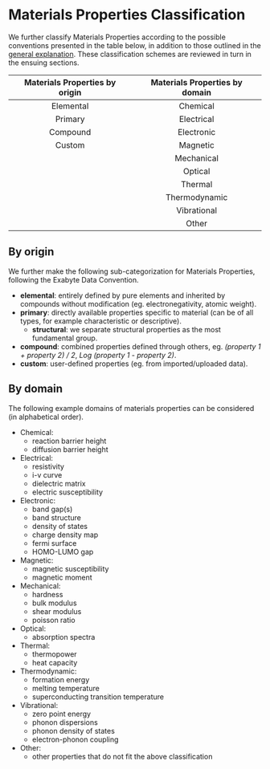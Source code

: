 # Materials Properties Classification

We further classify Materials Properties according to the possible conventions presented in the table below, in addition to those outlined in the [general explanation](general.md). These classification schemes are reviewed in turn in the ensuing sections.

| Materials Properties by origin | Materials Properties by domain |
|:------------------------------:|:------------------------------:|
| Elemental                        | Chemical                     |
| Primary                          | Electrical                   |
| Compound                         | Electronic                   |
| Custom                           | Magnetic                     |
|                                  | Mechanical                   |
|                                  | Optical                      |
|                                  | Thermal                      |
|                                  | Thermodynamic                |
|                                  | Vibrational                  |
|                                  | Other                        |

## By origin

We further make the following sub-categorization for Materials Properties, following the Exabyte Data Convention.

- **elemental**: entirely defined by pure elements and inherited by compounds without modification (eg. electronegativity, atomic weight). 
- **primary**: directly available properties specific to material (can be of all types, for example characteristic or descriptive).
    - **structural**: we separate structural properties as the most fundamental group.
- **compound**: combined properties defined through others, eg. *(property 1 + property 2) / 2*, *Log (property 1 - property 2)*.
- **custom**: user-defined properties (eg. from imported/uploaded data). 

## By domain

The following example domains of materials properties can be considered (in alphabetical order).

- Chemical: 
    - reaction barrier height
    - diffusion barrier height
- Electrical: 
    - resistivity
    - i-v curve
    - dielectric matrix
    - electric susceptibility
- Electronic: 
    - band gap(s)
    - band structure
    - density of states
    - charge density map
    - fermi surface
    - HOMO-LUMO gap
- Magnetic:
    - magnetic susceptibility
    - magnetic moment
- Mechanical:
    - hardness
    - bulk modulus
    - shear modulus
    - poisson ratio
- Optical:
    - absorption spectra
- Thermal:
    - thermopower
    - heat capacity
- Thermodynamic:
    - formation energy
    - melting temperature
    - superconducting transition temperature
- Vibrational:
    - zero point energy
    - phonon dispersions
    - phonon density of states
    - electron-phonon coupling
- Other:
    - other properties that do not fit the above classification 
